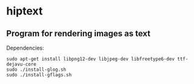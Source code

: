 # hiptext

## Program for rendering images as text

Dependencies:

    sudo apt-get install libpng12-dev libjpeg-dev libfreetype6-dev ttf-dejavu-core
    sudo ./install-glog.sh
    sudo ./install-gflags.sh
